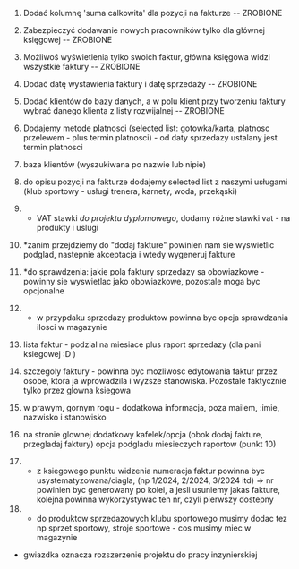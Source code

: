 1. Dodać kolumnę 'suma calkowita' dla pozycji na fakturze -- ZROBIONE
2. Zabezpieczyć dodawanie nowych pracowników tylko dla głównej księgowej -- ZROBIONE
3. Możliwoś wyświetlenia tylko swoich faktur, główna księgowa widzi wszystkie faktury -- ZROBIONE
4. Dodać datę wystawienia faktury i datę sprzedaży -- ZROBIONE
5. Dodać klientów do bazy danych, a w polu klient przy tworzeniu faktury wybrać danego klienta z listy rozwijalnej -- ZROBIONE
6. Dodajemy metode platnosci (selected list: gotowka/karta, platnosc przelewem - plus termin platnosci) - od daty sprzedazy ustalany jest termin platnosci

1. baza klientów (wyszukiwana po nazwie lub nipie)
3. do opisu pozycji na fakturze dodajemy selected list z naszymi usługami (klub sportowy - usługi trenera, karnety, woda, przekąski)
4. * VAT stawki *do projektu dyplomowego*, dodamy różne stawki vat - na produkty i uslugi
7. *zanim przejdziemy do "dodaj fakture" powinien nam sie wyswietlic podglad, nastepnie akceptacja i wtedy wygeneruj fakture 
8. *do sprawdzenia: jakie pola faktury sprzedazy sa obowiazkowe - powinny sie wyswietlac jako obowiazkowe, pozostale moga byc opcjonalne
9. * w przypdaku sprzedazy produktow powinna byc opcja sprawdzania ilosci w magazynie 
10. lista faktur - podzial na miesiace plus raport sprzedazy (dla pani ksiegowej :D )
11. szczegoly faktury - powinna byc mozliwosc edytowania faktur przez osobe, ktora ja wprowadzila i wyzsze stanowiska. Pozostale faktycznie tylko przez glowna ksiegowa 
12. w prawym, gornym rogu - dodatkowa informacja, poza mailem, :imie, nazwisko i stanowisko 
13. na stronie glownej dodatkowy kafelek/opcja (obok dodaj fakture, przegladaj faktury) opcja podgladu miesieczych raportow (punkt 10)
14. * z ksiegowego punktu widzenia numeracja faktur powinna byc usystematyzowana/ciagla, (np 1/2024, 2/2024, 3/2024 itd) => nr powinien byc generowany po kolei, a jesli usuniemy jakas fakture,    kolejna powinna wykorzystywac ten nr, czyli pierwszy dostepny
15. * do produktow sprzedazowych klubu sportowego musimy dodac tez np sprzet sportowy, stroje sportowe - cos musimy miec w magazynie 


* gwiazdka oznacza rozszerzenie projektu do pracy inzynierskiej 